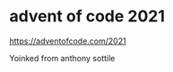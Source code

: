 advent of code 2021
===================

https://adventofcode.com/2021

Yoinked from anthony sottile
